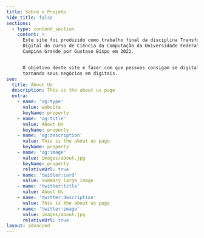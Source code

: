```yaml
---
title: Sobre o Projeto
hide_title: false
sections:
  - type: content_section
    content: >
      Este site foi produzido como trabalho final da disciplina Transformação
      Digital do curso de Ciência da Computação da Universidade Federal de
      Campina Grande por Gustavo Bispo em 2022.


      O objetivo deste site é fazer com que pessoas consigam se digitalizar,
      tornando seus negócios em digitais.
seo:
  title: About Us
  description: This is the about us page
  extra:
    - name: 'og:type'
      value: website
      keyName: property
    - name: 'og:title'
      value: About Us
      keyName: property
    - name: 'og:description'
      value: This is the about us page
      keyName: property
    - name: 'og:image'
      value: images/about.jpg
      keyName: property
      relativeUrl: true
    - name: 'twitter:card'
      value: summary_large_image
    - name: 'twitter:title'
      value: About Us
    - name: 'twitter:description'
      value: This is the about us page
    - name: 'twitter:image'
      value: images/about.jpg
      relativeUrl: true
layout: advanced
---
```

